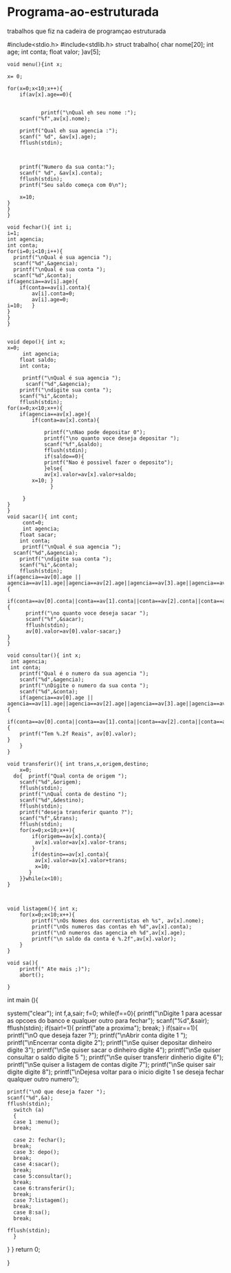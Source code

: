 # Programa-ao-estruturada
trabalhos que fiz na cadeira de programçao estruturada

#include<stdio.h>
#include<stdlib.h>
struct trabalho{
		char nome[20];
		int age;
		int conta;
		float valor;
	}av[5];

	void menu(){int x;
	
    x= 0;

	for(x=0;x<10;x++){
		if(av[x].age==0){
		    
		    
		       printf("\nQual eh seu nome :");
        scanf("%f",av[x].nome);
        
        printf("Qual eh sua agencia :");
        scanf(" %d", &av[x].age);
        fflush(stdin);

 

        printf("Numero da sua conta:");
        scanf(" %d", &av[x].conta);
        fflush(stdin);
        printf("Seu saldo começa com 0\n");
		
		x=10;
	}
	}  
	}

    void fechar(){ int i;
	i=1;
	int agencia;
	int conta;
	for(i=0;i<10;i++){
      printf("\nQual é sua agencia ");
	  scanf("%d",&agencia);
	  printf("\nQual é sua conta ");
	  scanf("%d",&conta);
	if(agencia==av[i].age){
		if(conta==av[i].conta){
			av[i].conta=0;
			av[i].age=0;
	i=10;	}
	}
	}
	}		
		

	void depo(){ int x;
	x=0;
		 int agencia;
		float saldo;
		int conta;
		
		 printf("\nQual é sua agencia ");
	      scanf("%d",&agencia);
		printf("\ndigite sua conta ");
		scanf("%i",&conta);
		fflush(stdin);
	for(x=0;x<10;x++){
		if(agencia==av[x].age){
			if(conta=av[x].conta){
				
				printf("\nNao pode depositar 0");
		        printf("\no quanto voce deseja depositar ");
		        scanf("%f",&saldo);
		        fflush(stdin);
		        if(saldo==0){
	 	        printf("Nao é possivel fazer o deposito");
				}else{
				av[x].valor=av[x].valor+saldo;
			x=10; }
		          }
	    
         }
	}
	}
	void sacar(){ int cont;
	     cont=0;
		 int agencia;
		float sacar;
		int conta;
		 printf("\nQual é sua agencia ");
	  scanf("%d",&agencia);
		printf("\ndigite sua conta ");
		scanf("%i",&conta);
		fflush(stdin);
	if(agencia==av[0].age || agencia==av[1].age||agencia==av[2].age||agencia==av[3].age||agencia==av[4].age||agencia==av[5].age||agencia==av[6].age||agencia==av[7].age||agencia==av[8].age||agencia==av[9].age){
			if(conta==av[0].conta||conta==av[1].conta||conta==av[2].conta||conta==av[4].conta||conta==av[5].conta||conta==av[7].conta||conta==av[8].conta||conta==av[9].conta){
		  printf("\no quanto voce deseja sacar ");
		  scanf("%f",&sacar);
		  fflush(stdin);
	 	  av[0].valor=av[0].valor-sacar;}
	}
	}

	void consultar(){ int x;
	 int agencia;
	 int conta;
	    printf("Qual é o numero da sua agencia ");
		scanf("%d",&agencia);
		printf("\nDigite o numero da sua conta ");
		scanf("%d",&conta);
		if(agencia==av[0].age || agencia==av[1].age||agencia==av[2].age||agencia==av[3].age||agencia==av[4].age||agencia==av[5].age||agencia==av[6].age||agencia==av[7].age||agencia==av[8].age||agencia==av[9].age){
			if(conta==av[0].conta||conta==av[1].conta||conta==av[2].conta||conta==av[4].conta||conta==av[5].conta||conta==av[7].conta||conta==av[8].conta||conta==av[9].conta){
		printf("Tem %.2f Reais", av[0].valor);
	}
		}
	}

	void transferir(){ int trans,x,origem,destino;
        x=0;
	  do{  printf("Qual conta de origem ");
		scanf("%d",&origem);
		fflush(stdin);
		printf("\nQual conta de destino ");
		scanf("%d",&destino);
		fflush(stdin);
	    printf("deseja transferir quanto ?");
		scanf("%f",&trans);
		fflush(stdin);
		for(x=0;x<10;x++){
		    if(origem==av[x].conta){
			 av[x].valor=av[x].valor-trans;
		    }
			if(destino==av[x].conta){
		     av[x].valor=av[x].valor+trans;
		     x=10;
		   }
		}}while(x<10);
	}
	
	
	
	void listagem(){ int x;
		for(x=0;x<10;x++){
			printf("\nOs Nomes dos correntistas eh %s", av[x].nome);
			printf("\nOs numeros das contas eh %d",av[x].conta);
			printf("\nO numeros das agencia eh %d",av[x].age);
			printf("\n saldo da conta é %.2f",av[x].valor);
		}
	}
    
	void sa(){
		printf(" Ate mais ;)");
		abort();

	}
int main (){

system("clear");
    int f,a,sair;
    f=0;
	while(f==0){
	    printf("\nDigite 1 para acessar as opcoes do banco e qualquer outro para fechar");
	    scanf("%d",&sair);
	    	fflush(stdin);
	    if(sair!=1){
	        printf("ate a proxima");
	        break;
	    }
	    if(sair==1){
	printf("\nO que deseja fazer ?");
    printf("\nAbrir conta digite 1 ");
	printf("\nEncerrar conta digite 2");
	printf("\nSe quiser depositar dinheiro digite 3");
    printf("\nSe quiser sacar o dinheiro digite 4");
	printf("\nSe quiser consultar o saldo digite 5 ");
	printf("\nSe quiser transferir dinherio digite 6");
	printf("\nSe quiser a listagem  de contas digite 7");
	printf("\nSe quiser sair digite  digite 8");
	printf("\nDejesa voltar para o inicio digite 1 se deseja fechar qualquer outro numero");
	
	printf("\nO que deseja fazer ");
	scanf("%d",&a);
	fflush(stdin);
      switch (a)
	  {
	  case 1 :menu();
	  break;
	 
	  case 2: fechar();
	  break;
	  case 3: depo();
	  break;
	  case 4:sacar();
	  break;
	  case 5:consultar();
	  break;
	  case 6:transferir();
	  break;
	  case 7:listagem();
	  break;
      case 8:sa();
	  break;
	  
	fflush(stdin);
	  }
}
	}
	return 0;

}
